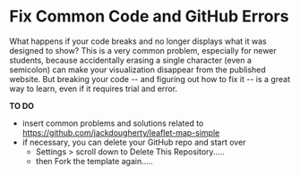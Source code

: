# Fix Common Code and GitHub Errors

What happens if your code breaks and no longer displays what it was designed to show? This is a very common problem, especially for newer students, because accidentally erasing a single character (even a semicolon) can make your visualization disappear from the published website. But breaking your code -- and figuring out how to fix it -- is a great way to learn, even if it requires trial and error.

**TO DO**
- insert common problems and solutions related to https://github.com/jackdougherty/leaflet-map-simple
- if necessary, you can delete your GitHub repo and start over
  - Settings > scroll down to Delete This Repository.....
  - then Fork the template again.....
